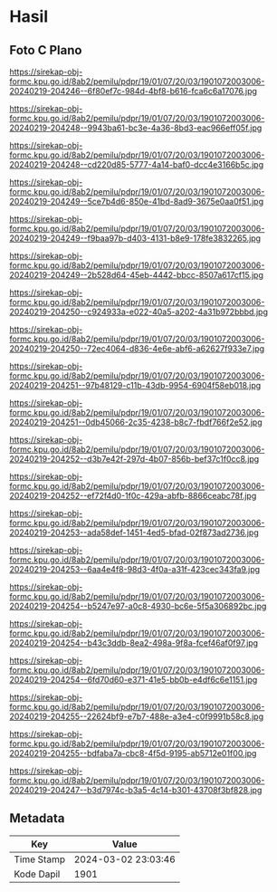 # Hasil

## Foto C Plano

https://sirekap-obj-formc.kpu.go.id/8ab2/pemilu/pdpr/19/01/07/20/03/1901072003006-20240219-204246--6f80ef7c-984d-4bf8-b616-fca6c6a17076.jpg

https://sirekap-obj-formc.kpu.go.id/8ab2/pemilu/pdpr/19/01/07/20/03/1901072003006-20240219-204248--9943ba61-bc3e-4a36-8bd3-eac966eff05f.jpg

https://sirekap-obj-formc.kpu.go.id/8ab2/pemilu/pdpr/19/01/07/20/03/1901072003006-20240219-204248--cd220d85-5777-4a14-baf0-dcc4e3166b5c.jpg

https://sirekap-obj-formc.kpu.go.id/8ab2/pemilu/pdpr/19/01/07/20/03/1901072003006-20240219-204249--5ce7b4d6-850e-41bd-8ad9-3675e0aa0f51.jpg

https://sirekap-obj-formc.kpu.go.id/8ab2/pemilu/pdpr/19/01/07/20/03/1901072003006-20240219-204249--f9baa97b-d403-4131-b8e9-178fe3832265.jpg

https://sirekap-obj-formc.kpu.go.id/8ab2/pemilu/pdpr/19/01/07/20/03/1901072003006-20240219-204249--2b528d64-45eb-4442-bbcc-8507a617cf15.jpg

https://sirekap-obj-formc.kpu.go.id/8ab2/pemilu/pdpr/19/01/07/20/03/1901072003006-20240219-204250--c924933a-e022-40a5-a202-4a31b972bbbd.jpg

https://sirekap-obj-formc.kpu.go.id/8ab2/pemilu/pdpr/19/01/07/20/03/1901072003006-20240219-204250--72ec4064-d836-4e6e-abf6-a62627f933e7.jpg

https://sirekap-obj-formc.kpu.go.id/8ab2/pemilu/pdpr/19/01/07/20/03/1901072003006-20240219-204251--97b48129-c11b-43db-9954-6904f58eb018.jpg

https://sirekap-obj-formc.kpu.go.id/8ab2/pemilu/pdpr/19/01/07/20/03/1901072003006-20240219-204251--0db45066-2c35-4238-b8c7-fbdf766f2e52.jpg

https://sirekap-obj-formc.kpu.go.id/8ab2/pemilu/pdpr/19/01/07/20/03/1901072003006-20240219-204252--d3b7e42f-297d-4b07-856b-bef37c1f0cc8.jpg

https://sirekap-obj-formc.kpu.go.id/8ab2/pemilu/pdpr/19/01/07/20/03/1901072003006-20240219-204252--ef72f4d0-1f0c-429a-abfb-8866ceabc78f.jpg

https://sirekap-obj-formc.kpu.go.id/8ab2/pemilu/pdpr/19/01/07/20/03/1901072003006-20240219-204253--ada58def-1451-4ed5-bfad-02f873ad2736.jpg

https://sirekap-obj-formc.kpu.go.id/8ab2/pemilu/pdpr/19/01/07/20/03/1901072003006-20240219-204253--6aa4e4f8-98d3-4f0a-a31f-423cec343fa9.jpg

https://sirekap-obj-formc.kpu.go.id/8ab2/pemilu/pdpr/19/01/07/20/03/1901072003006-20240219-204254--b5247e97-a0c8-4930-bc6e-5f5a306892bc.jpg

https://sirekap-obj-formc.kpu.go.id/8ab2/pemilu/pdpr/19/01/07/20/03/1901072003006-20240219-204254--b43c3ddb-8ea2-498a-9f8a-fcef46af0f97.jpg

https://sirekap-obj-formc.kpu.go.id/8ab2/pemilu/pdpr/19/01/07/20/03/1901072003006-20240219-204254--6fd70d60-e371-41e5-bb0b-e4df6c6e1151.jpg

https://sirekap-obj-formc.kpu.go.id/8ab2/pemilu/pdpr/19/01/07/20/03/1901072003006-20240219-204255--22624bf9-e7b7-488e-a3e4-c0f9991b58c8.jpg

https://sirekap-obj-formc.kpu.go.id/8ab2/pemilu/pdpr/19/01/07/20/03/1901072003006-20240219-204255--bdfaba7a-cbc8-4f5d-9195-ab5712e01f00.jpg

https://sirekap-obj-formc.kpu.go.id/8ab2/pemilu/pdpr/19/01/07/20/03/1901072003006-20240219-204247--b3d7974c-b3a5-4c14-b301-43708f3bf828.jpg


## Metadata

| Key        | Value               |
| ---------- | ------------------- |
| Time Stamp | 2024-03-02 23:03:46 |
| Kode Dapil | 1901                |



